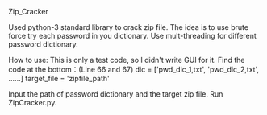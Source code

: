 Zip_Cracker

Used python-3 standard library to crack zip file. 
The idea is to use brute force try each password in you dictionary.
Use mult-threading for different password dictionary.

How to use:
This is only a test code, so I didn't write GUI for it.
Find the code at the bottom：(Line 66 and 67)
dic = ['pwd_dic_1,txt', 'pwd_dic_2,txt', ......]
target_file = 'zipfile_path'

Input the path of password dictionary and the target zip file.
Run ZipCracker.py.
